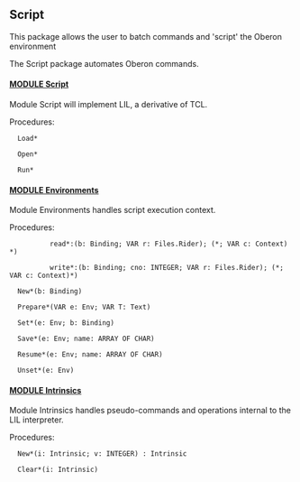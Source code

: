 ## Script
This package allows the user to batch commands and 'script' the Oberon environment


The Script package automates Oberon commands.


#### [MODULE Script](https://github.com/io-core/Script/blob/main/Script.Mod)
Module Script will implement LIL, a derivative of TCL.


Procedures:
```
  Load*

  Open*

  Run*

```


#### [MODULE Environments](https://github.com/io-core/Script/blob/main/Environments.Mod)
Module Environments handles script execution context.


Procedures:
```
          read*:(b: Binding; VAR r: Files.Rider); (*; VAR c: Context) *)

          write*:(b: Binding; cno: INTEGER; VAR r: Files.Rider); (*; VAR c: Context)*)

  New*(b: Binding)

  Prepare*(VAR e: Env; VAR T: Text)

  Set*(e: Env; b: Binding)

  Save*(e: Env; name: ARRAY OF CHAR)

  Resume*(e: Env; name: ARRAY OF CHAR)

  Unset*(e: Env)

```


#### [MODULE Intrinsics](https://github.com/io-core/Script/blob/main/Intrinsics.Mod)
Module Intrinsics handles pseudo-commands and operations internal to the LIL interpreter.


Procedures:
```
  New*(i: Intrinsic; v: INTEGER) : Intrinsic

  Clear*(i: Intrinsic)

```
